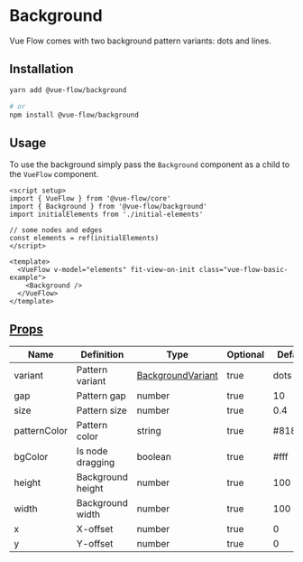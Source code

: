 # Background

Vue Flow comes with two background pattern variants: dots and lines. 

## Installation

```bash
yarn add @vue-flow/background

# or
npm install @vue-flow/background
```

## Usage

To use the background simply pass the `Background` component as a child to the `VueFlow` component.

```vue
<script setup>
import { VueFlow } from '@vue-flow/core'
import { Background } from '@vue-flow/background'
import initialElements from './initial-elements'

// some nodes and edges
const elements = ref(initialElements)
</script>

<template>
  <VueFlow v-model="elements" fit-view-on-init class="vue-flow-basic-example">
    <Background />
  </VueFlow>
</template>
```

## [Props](/typedocs/interfaces/BackgroundProps)

| Name         | Definition        | Type                                                   | Optional | Default |
|--------------|-------------------|--------------------------------------------------------|----------|---------|
| variant      | Pattern variant   | [BackgroundVariant](/typedocs/enums/BackgroundVariant) | true     | dots    |
| gap          | Pattern gap       | number                                                 | true     | 10      |
| size         | Pattern size      | number                                                 | true     | 0.4     |
| patternColor | Pattern color     | string                                                 | true     | #81818a |
| bgColor      | Is node dragging  | boolean                                                | true     | #fff    |
| height       | Background height | number                                                 | true     | 100     |
| width        | Background width  | number                                                 | true     | 100     |
| x            | X-offset          | number                                                 | true     | 0       |
| y            | Y-offset          | number                                                 | true     | 0       |
